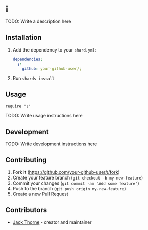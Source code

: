# ¡

TODO: Write a description here

## Installation

1. Add the dependency to your `shard.yml`:

   ```yaml
   dependencies:
     ¡:
       github: your-github-user/¡
   ```

2. Run `shards install`

## Usage

```crystal
require "¡"
```

TODO: Write usage instructions here

## Development

TODO: Write development instructions here

## Contributing

1. Fork it (<https://github.com/your-github-user/¡/fork>)
2. Create your feature branch (`git checkout -b my-new-feature`)
3. Commit your changes (`git commit -am 'Add some feature'`)
4. Push to the branch (`git push origin my-new-feature`)
5. Create a new Pull Request

## Contributors

- [Jack Thorne](https://github.com/your-github-user) - creator and maintainer
